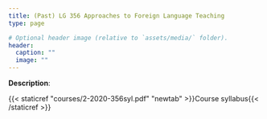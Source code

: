 ```yaml
---
title: (Past) LG 356 Approaches to Foreign Language Teaching
type: page

# Optional header image (relative to `assets/media/` folder).
header:
  caption: ""
  image: ""
---
```


**Description**: 

{{< staticref "courses/2-2020-356syl.pdf" "newtab" >}}Course syllabus{{< /staticref >}} 
